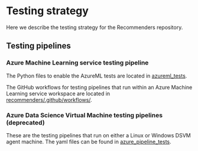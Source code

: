 # Testing strategy

Here we describe the testing strategy for the Recommenders repository.

## Testing pipelines

### Azure Machine Learning service testing pipeline

The Python files to enable the AzureML tests are located in [azureml_tests](azureml_tests).

The GitHub workflows for testing pipelines that run within an Azure Machine Learning service workspace are located in [recommenders/.github/workflows/](../../.github/workflows/).

### Azure Data Science Virtual Machine testing pipelines (deprecated)

These are the testing pipelines that run on either a Linux or Windows DSVM agent machine. The yaml files can be found in [azure_pipeline_tests](azure_pipeline_test).